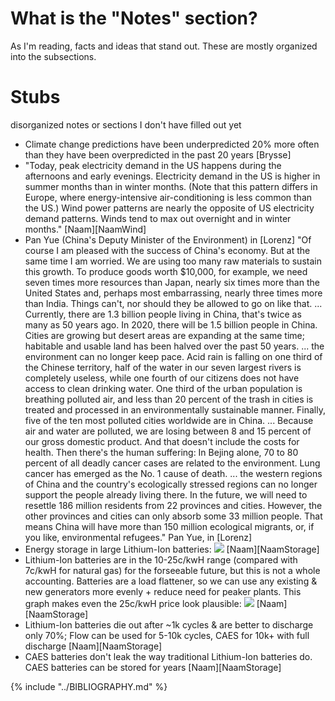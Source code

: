 # What is the "Notes" section?
As I'm reading, facts and ideas that stand out. These are mostly organized into the subsections.

# Stubs
disorganized notes or sections I don't have filled out yet

* Climate change predictions have been underpredicted 20% more often than they have been overpredicted in the past 20 years [Brysse]
* "Today, peak electricity demand in the US happens during the afternoons and early evenings. Electricity demand in the US is higher in summer months than in winter months. (Note that this pattern differs in Europe, where energy-intensive air-conditioning is less common than the US.) Wind power patterns are nearly the opposite of US electricity demand patterns. Winds tend to max out overnight and in winter months." [Naam][NaamWind]
* Pan Yue (China's Deputy Minister of the Environment) in [Lorenz] "Of course I am pleased with the success of China's economy. But at the same time I am worried. We are using too many raw materials to sustain this growth. To produce goods worth $10,000, for example, we need seven times more resources than Japan, nearly six times more than the United States and, perhaps most embarrassing, nearly three times more than India. Things can't, nor should they be allowed to go on like that. ... Currently, there are 1.3 billion people living in China, that's twice as many as 50 years ago. In 2020, there will be 1.5 billion people in China. Cities are growing but desert areas are expanding at the same time; habitable and usable land has been halved over the past 50 years. ... the environment can no longer keep pace. Acid rain is falling on one third of the Chinese territory, half of the water in our seven largest rivers is completely useless, while one fourth of our citizens does not have access to clean drinking water. One third of the urban population is breathing polluted air, and less than 20 percent of the trash in cities is treated and processed in an environmentally sustainable manner. Finally, five of the ten most polluted cities worldwide are in China. ... Because air and water are polluted, we are losing between 8 and 15 percent of our gross domestic product. And that doesn't include the costs for health. Then there's the human suffering: In Bejing alone, 70 to 80 percent of all deadly cancer cases are related to the environment. Lung cancer has emerged as the No. 1 cause of death. ... the western regions of China and the country's ecologically stressed regions can no longer support the people already living there. In the future, we will need to resettle 186 million residents from 22 provinces and cities. However, the other provinces and cities can only absorb some 33 million people. That means China will have more than 150 million ecological migrants, or, if you like, environmental refugees." Pan Yue, in [Lorenz]
* Energy storage in large Lithium-Ion batteries: ![](http://rameznaam.com/wp-content/uploads/2015/10/How-Cheap-Can-Lithium-Ion-Batteries-Get-Energy-Storage-800x422.jpg) [Naam][NaamStorage]
* Lithium-Ion batteries are in the 10-25c/kwH range (compared with 7c/kwH for natural gas) for the forseeable future, but this is not a whole accounting. Batteries are a load flattener, so we can use any existing & new generators more evenly + reduce need for peaker plants. This graph makes even the 25c/kwH price look plausible: ![](http://rameznaam.com/wp-content/uploads/2015/04/CA-Time-of-Use-Pricing-Model-400x134.png) [Naam][NaamStorage]
* Lithium-Ion batteries die out after ~1k cycles & are better to discharge only 70%; Flow can be used for 5-10k cycles, CAES for 10k+ with full discharge [Naam][NaamStorage]
* CAES batteries don't leak the way traditional Lithium-Ion batteries do. CAES batteries can be stored for years [Naam][NaamStorage]

{% include "../BIBLIOGRAPHY.md" %}
